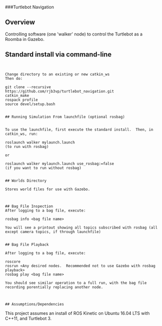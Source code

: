 ###Turtlebot Navigation


## Overview

Controlling software (one 'walker' node) to control the Turtlebot as a Roomba in Gazebo.

## Standard install via command-line
```


Change directory to an existing or new catkin_ws
Then do:

git clone --recursive https://github.com/rjb3vp/turtlebot_navigation.git
catkin_make
rospack profile
source devel/setup.bash


## Running Simulation From launchfile (optional rosbag)


To use the launchfile, first execute the standard install.  Then, in catkin_ws, run:

roslaunch walker mylaunch.launch
(to run with rosbag)

or

roslaunch walker mylaunch.launch use_rosbag:=false
(if you want to run without rosbag)


## Worlds Directory

Stores world files for use with Gazebo.



## Bag File Inspection
After logging to a bag file, execute:

rosbag info <bag file name>

You will see a printout showing all topics subscribed with rosbag (all except camera topics, if through launchfile)


## Bag File Playback

After logging to a bag file, execute:

roscore
rosrun <Any desired nodes.  Recommended not to use Gazebo with rosbag playback>
rosbag play <bag file name>

You should see similar operation to a full run, with the bag file recording porentially replacing another node.



## Assumptions/Dependencies
```
This project assumes an install of ROS Kinetic on Ubuntu 16.04 LTS with C++11, and Turtlebot 3.


